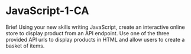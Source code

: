 # JavaScript-1-CA
Brief Using your new skills writing JavaScript, create an interactive online store to display product from an API endpoint. Use one of the three provided API urls to display products in HTML and allow users to create a basket of items.

